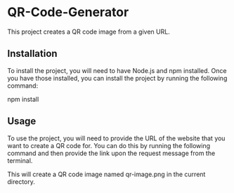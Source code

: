 # QR-Code-Generator

This project creates a QR code image from a given URL.

## Installation

To install the project, you will need to have Node.js and npm installed. Once you have those installed, you can install the project by running the following command:

npm install

## Usage

To use the project, you will need to provide the URL of the website that you want to create a QR code for. You can do this by running the following command and then provide the link upon the request message from the terminal.

This will create a QR code image named qr-image.png in the current directory.

